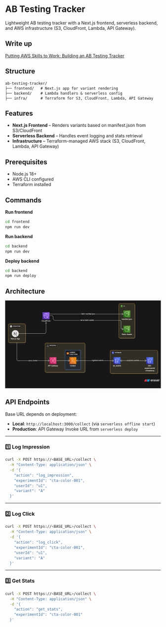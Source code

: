 # AB Testing Tracker

Lightweight AB testing tracker with a Next.js frontend, serverless backend, and AWS infrastructure (S3, CloudFront, Lambda, API Gateway).

## Write up
[Putting AWS Skills to Work: Building an AB Testing Tracker](https://forem.com/ajithmanmu/putting-aws-skills-to-work-building-an-ab-testing-tracker-34c)


## Structure

```
ab-testing-tracker/
├── frontend/   # Next.js app for variant rendering
├── backend/    # Lambda handlers & serverless config
├── infra/      # Terraform for S3, CloudFront, Lambda, API Gateway
```

## Features

* **Next.js Frontend** – Renders variants based on manifest.json from S3/CloudFront
* **Serverless Backend** – Handles event logging and stats retrieval
* **Infrastructure** – Terraform-managed AWS stack (S3, CloudFront, Lambda, API Gateway)

## Prerequisites

* Node.js 18+
* AWS CLI configured
* Terraform installed

## Commands

**Run frontend**

```bash
cd frontend
npm run dev
```

**Run backend**

```bash
cd backend
npm run dev
```

**Deploy backend**

```bash
cd backend
npm run deploy
```
## Architecture

![Alt text](architecture.png)



## API Endpoints

Base URL depends on deployment:

* **Local**: `http://localhost:3000/collect` (via `serverless offline start`)
* **Production**: API Gateway Invoke URL from `serverless deploy`

---

### 1️⃣ Log Impression

```bash
curl -X POST https://<BASE_URL>/collect \
  -H "Content-Type: application/json" \
  -d '{
    "action": "log_impression",
    "experimentId": "cta-color-001",
    "userId": "u1",
    "variant": "A"
  }'
```

---

### 2️⃣ Log Click

```bash
curl -X POST https://<BASE_URL>/collect \
  -H "Content-Type: application/json" \
  -d '{
    "action": "log_click",
    "experimentId": "cta-color-001",
    "userId": "u1",
    "variant": "A"
  }'
```

---

### 3️⃣ Get Stats

```bash
curl -X POST https://<BASE_URL>/collect \
  -H "Content-Type: application/json" \
  -d '{
    "action": "get_stats",
    "experimentId": "cta-color-001"
  }'
```

